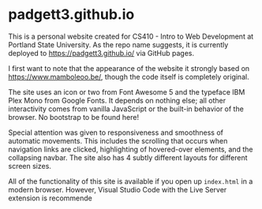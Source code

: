 # padgett3.github.io
This is a personal website created for CS410 - Intro to Web Development at Portland State University. As the repo name suggests, it is currently deployed to https://padgett3.github.io/ via GitHub pages. 

I first want to note that the appearance of the website it strongly based on https://www.mamboleoo.be/, though the code itself is completely original. 

The site uses an icon or two from Font Awesome 5 and the typeface IBM Plex Mono from Google Fonts. It depends on nothing else; all other interactivity comes from vanilla JavaScript or the built-in behavior of the browser. No bootstrap to be found here!

Special attention was given to responsiveness and smoothness of automatic movements. This includes the scrolling that occurs when navigation links are clicked, highlighting of hovered-over elements, and the collapsing navbar. The site also has 4 subtly different layouts for different screen sizes.

All of the functionality of this site is available if you open up `index.html` in a modern browser. However, Visual Studio Code with the Live Server extension is recommende
